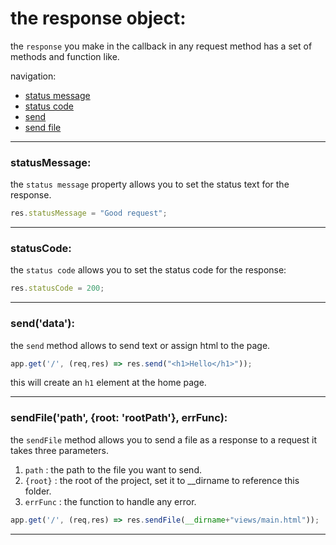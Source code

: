 # the response object:

the `response` you make in the callback in any request method has a set of methods and function like.

navigation:

- [status message](#statusmessage)
- [status code](#statuscode)
- [send](#senddata)
- [send file](#sendfilepath-root-rootpath-errfunc)

---

### statusMessage:

the `status message` property allows you to set the status text for the response.

```javascript
res.statusMessage = "Good request";
```


---

### statusCode:

the `status code` allows you to set the status code for the response:

```javascript
res.statusCode = 200;
```


---

### send('data'):

the `send` method allows to send text or assign html to the page.

```javascript
app.get('/', (req,res) => res.send("<h1>Hello</h1>"));
```

this will create an `h1` element at the home page.

---

### sendFile('path', {root: 'rootPath'}, errFunc):

the `sendFile` method allows you to send a file as a response to a request it takes three parameters.
1. `path` : the path to the file you want to send.
1. `{root}` : the root of the project, set it to __dirname to reference this folder.
1. `errFunc` : the function to handle any error.

```javascript
app.get('/', (req,res) => res.sendFile(__dirname+"views/main.html"));
```
---
